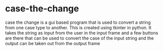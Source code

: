 # case-the-change
case the change is a gui based program that is used to convert a string from one case type to another.
This is created using tkinter in python.
It takes the string as input from the user in the input frame and a few buttons are there that can be used to convert the case of the input string and the output can be taken out from  the output frame 
